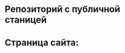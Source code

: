 # Репозиторий с публичной станицей

# Страница сайта:
<!-- Вставить ссылку на публичную страницу -->